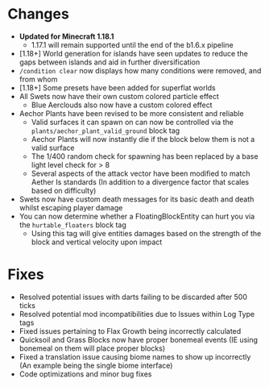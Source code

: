 # Changes

- **Updated for Minecraft 1.18.1**
  - 1.17.1 will remain supported until the end of the b1.6.x pipeline
- [1.18+] World generation for islands have seen updates to reduce the gaps between islands and aid in further diversification
- `/condition clear` now displays how many conditions were removed, and from whom
- [1.18+] Some presets have been added for superflat worlds
- All Swets now have their own custom colored particle effect
  - Blue Aerclouds also now have a custom colored effect
- Aechor Plants have been revised to be more consistent and reliable
  - Valid surfaces it can spawn on can now be controlled via the `plants/aechor_plant_valid_ground` block tag
  - Aechor Plants will now instantly die if the block below them is not a valid surface
  - The 1/400 random check for spawning has been replaced by a base light level check for > 8
  - Several aspects of the attack vector have been modified to match Aether Is standards (In addition to a divergence factor that scales based on difficulty)
- Swets now have custom death messages for its basic death and death whilst escaping player damage
- You can now determine whether a FloatingBlockEntity can hurt you via the `hurtable_floaters` block tag
  - Using this tag will give entities damages based on the strength of the block and vertical velocity upon impact

# Fixes

- Resolved potential issues with darts failing to be discarded after 500 ticks
- Resolved potential mod incompatibilities due to Issues within Log Type tags
- Fixed issues pertaining to Flax Growth being incorrectly calculated
- Quicksoil and Grass Blocks now have proper bonemeal events (IE using bonemeal on them will place proper blocks)
- Fixed a translation issue causing biome names to show up incorrectly (An example being the single biome interface)
- Code optimizations and minor bug fixes
